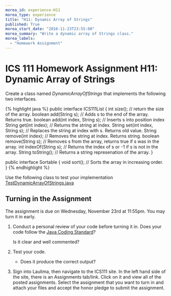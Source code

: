 ```yaml
---
morea_id: experience-H11
morea_type: experience
title: "H11: Dynamic Array of Strings"
published: True
morea_start_date: "2016-11-23T23:55:00"
morea_summary: "Write a dynamic array of Strings class."
morea_labels: 
  - "Homework Assignment"
---
```


# ICS 111 Homework Assignment H11: Dynamic Array of Strings

Create a class named *DynamicArrayOfStrings* that implements the following two interfaces.

{% highlight java %}
public interface ICS111List {
  int size(); // return the size of the array.
  boolean add(String s); // Adds s to the end of the array. Returns true.
  boolean add(int index, String s); // Inserts s into position index
  String get(int index); // Returns the string at index.
  String set(int index, String s); // Replaces the string at index with s. Returns old value.
  String remove(int index); // Removes the string at index. Returns string.
  boolean remove(String s); // Removes s from the array, returns true if s was in the array.
  int indexOf(String s); // Returns the index of s or -1 if s is not in the array.
  String toString(); // Returns a string represenation of the array.
}

public interface Sortable {
  void sort();  // Sorts the array in increasing order.
}
{% endhighlight %}

Use the following class to test your implementation [TestDynamicArrayOfStrings.java](TestDynamicArrayOfStrings.java.txt)

## Turning in the Assignment

The assignment is due on Wednesday, November 23rd at 11:55pm. You may turn it in early. 

1. Conduct a personal review of your code before turning it in. Does your code follow the [Java Coding Standard](../references/reading-java-coding-standard.html)?

   Is it clear and well commented?

2. Test your code.

    * Does it produce the correct output? 

3. Sign into Laulima, then navigate to the ICS111 site. In the left hand side of the site, there is an Assignments tab/link.  Click on it and view all of the posted assignments. Select the assignment that you want to turn in and attach your files and accept the honor pledge to submit the assignment.
  
